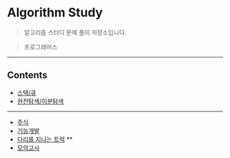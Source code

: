 # Algorithm Study
  > 알고리즘 스터디 문제 풀이 저장소입니다.
  
  > 프로그래머스 
***    

## Contents

* [스택/큐](https://github.com/ki-yungkim/AlgorithmStudy/tree/main/01_stack_queue)
* [완전탐색/이분탐색](https://github.com/ki-yungkim/AlgorithmStudy/tree/main/02_bruteForce_binarySearch)
***

* [주식](https://github.com/ki-yungkim/AlgorithmStudy/tree/main/01_stack_queue/01_stock)
* [기능개발](https://github.com/ki-yungkim/AlgorithmStudy/tree/main/01_stack_queue/02_development)
* [다리를 지나는 트럭](https://github.com/ki-yungkim/AlgorithmStudy/tree/main/01_stack_queue/03_truck)
**
* [모의고사](https://github.com/ki-yungkim/AlgorithmStudy/tree/main/02_bruteForce_binarySearch/01_mock_test)